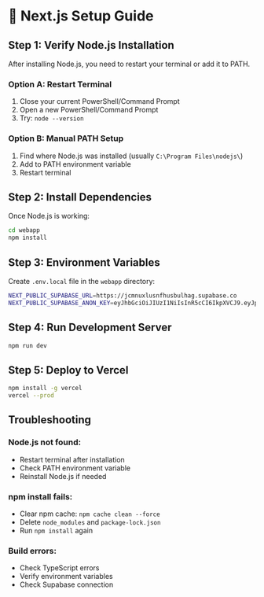 # 🚀 Next.js Setup Guide

## **Step 1: Verify Node.js Installation**

After installing Node.js, you need to restart your terminal or add it to PATH.

### **Option A: Restart Terminal**
1. Close your current PowerShell/Command Prompt
2. Open a new PowerShell/Command Prompt
3. Try: `node --version`

### **Option B: Manual PATH Setup**
1. Find where Node.js was installed (usually `C:\Program Files\nodejs\`)
2. Add to PATH environment variable
3. Restart terminal

## **Step 2: Install Dependencies**

Once Node.js is working:

```bash
cd webapp
npm install
```

## **Step 3: Environment Variables**

Create `.env.local` file in the `webapp` directory:

```bash
NEXT_PUBLIC_SUPABASE_URL=https://jcmnuxlusnfhusbulhag.supabase.co
NEXT_PUBLIC_SUPABASE_ANON_KEY=eyJhbGciOiJIUzI1NiIsInR5cCI6IkpXVCJ9.eyJpc3MiOiJzdXBhYmFzZSIsInJlZiI6ImpjbW51eGx1c25maHVzYnVsaGFnIiwicm9sZSI6ImFub24iLCJpYXQiOjE3NTU4NjY0NDQsImV4cCI6MjA3MTQ0MjQ0NH0.OktEF3rXOxvJcy5PZj52xGezQYKvUG-S9R5Vfb-HNwI
```

## **Step 4: Run Development Server**

```bash
npm run dev
```

## **Step 5: Deploy to Vercel**

```bash
npm install -g vercel
vercel --prod
```

## **Troubleshooting**

### **Node.js not found:**
- Restart terminal after installation
- Check PATH environment variable
- Reinstall Node.js if needed

### **npm install fails:**
- Clear npm cache: `npm cache clean --force`
- Delete `node_modules` and `package-lock.json`
- Run `npm install` again

### **Build errors:**
- Check TypeScript errors
- Verify environment variables
- Check Supabase connection
